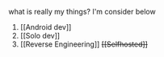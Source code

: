 what is really my things? 
I'm consider below
1. [[Android dev]]
2. [[Solo dev]]
3. [[Reverse Engineering]]
~~[[Selfhosted]]~~